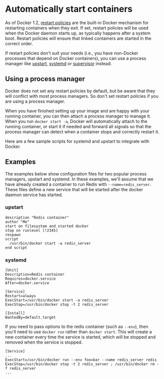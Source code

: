 <!--[metadata]>
+++
aliases = ["/engine/articles/host_integration/"]
title = "Automatically start containers"
description = "How to generate scripts for upstart, systemd, etc."
keywords = ["systemd, upstart, supervisor, docker, documentation,  host integration"]
[menu.main]
parent = "engine_admin"
+++
<![end-metadata]-->

# Automatically start containers

As of Docker 1.2,
[restart policies](../reference/run.md#restart-policies-restart) are the
built-in Docker mechanism for restarting containers when they exit. If set,
restart policies will be used when the Docker daemon starts up, as typically
happens after a system boot. Restart policies will ensure that linked containers
are started in the correct order.

If restart policies don't suit your needs (i.e., you have non-Docker processes
that depend on Docker containers), you can use a process manager like
[upstart](http://upstart.ubuntu.com/),
[systemd](http://freedesktop.org/wiki/Software/systemd/) or
[supervisor](http://supervisord.org/) instead.


## Using a process manager

Docker does not set any restart policies by default, but be aware that they will
conflict with most process managers. So don't set restart policies if you are
using a process manager.

When you have finished setting up your image and are happy with your
running container, you can then attach a process manager to manage it.
When you run `docker start -a`, Docker will automatically attach to the
running container, or start it if needed and forward all signals so that
the process manager can detect when a container stops and correctly
restart it.

Here are a few sample scripts for systemd and upstart to integrate with
Docker.


## Examples

The examples below show configuration files for two popular process managers,
upstart and systemd. In these examples, we'll assume that we have already
created a container to run Redis with `--name=redis_server`. These files define
a new service that will be started after the docker daemon service has started.


### upstart

    description "Redis container"
    author "Me"
    start on filesystem and started docker
    stop on runlevel [!2345]
    respawn
    script
      /usr/bin/docker start -a redis_server
    end script

### systemd

    [Unit]
    Description=Redis container
    Requires=docker.service
    After=docker.service

    [Service]
    Restart=always
    ExecStart=/usr/bin/docker start -a redis_server
    ExecStop=/usr/bin/docker stop -t 2 redis_server

    [Install]
    WantedBy=default.target

If you need to pass options to the redis container (such as `--env`),
then you'll need to use `docker run` rather than `docker start`. This will
create a new container every time the service is started, which will be stopped
and removed when the service is stopped.

    [Service]
    ...
    ExecStart=/usr/bin/docker run --env foo=bar --name redis_server redis
    ExecStop=/usr/bin/docker stop -t 2 redis_server ; /usr/bin/docker rm -f redis_server
    ...
